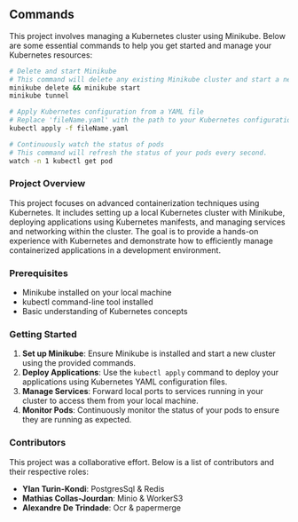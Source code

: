 ## Commands

This project involves managing a Kubernetes cluster using Minikube. Below are some essential commands to help you get started and manage your Kubernetes resources:

```sh
# Delete and start Minikube
# This command will delete any existing Minikube cluster and start a new one.
minikube delete && minikube start
minikube tunnel

# Apply Kubernetes configuration from a YAML file
# Replace 'fileName.yaml' with the path to your Kubernetes configuration file.
kubectl apply -f fileName.yaml

# Continuously watch the status of pods
# This command will refresh the status of your pods every second.
watch -n 1 kubectl get pod
```

### Project Overview

This project focuses on advanced containerization techniques using Kubernetes. It includes setting up a local Kubernetes cluster with Minikube, deploying applications using Kubernetes manifests, and managing services and networking within the cluster. The goal is to provide a hands-on experience with Kubernetes and demonstrate how to efficiently manage containerized applications in a development environment.

### Prerequisites

- Minikube installed on your local machine
- kubectl command-line tool installed
- Basic understanding of Kubernetes concepts

### Getting Started

1. **Set up Minikube**: Ensure Minikube is installed and start a new cluster using the provided commands.
2. **Deploy Applications**: Use the `kubectl apply` command to deploy your applications using Kubernetes YAML configuration files.
3. **Manage Services**: Forward local ports to services running in your cluster to access them from your local machine.
4. **Monitor Pods**: Continuously monitor the status of your pods to ensure they are running as expected.

### Contributors

This project was a collaborative effort. Below is a list of contributors and their respective roles:

- **Ylan Turin-Kondi**: PostgresSql & Redis
- **Mathias Collas-Jourdan**: Minio & WorkerS3
- **Alexandre De Trindade**: Ocr & papermerge